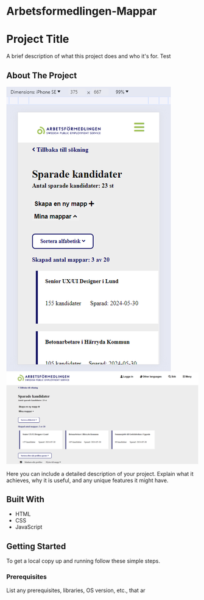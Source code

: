 # Arbetsformedlingen-Mappar

# Project Title

A brief description of what this project does and who it's for. Test

## About The Project

![Project Screenshot](./mobil.png)
![Project Screenshot](./desktop.png)

Here you can include a detailed description of your project. Explain what it achieves, why it is useful, and any unique features it might have.

## Built With

- HTML
- CSS
- JavaScript

## Getting Started

To get a local copy up and running follow these simple steps.

### Prerequisites

List any prerequisites, libraries, OS version, etc., that ar
